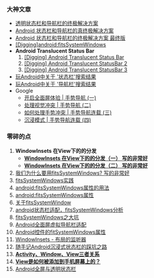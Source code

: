 ### 大神文章
- [透明状态栏和导航栏的终极解决方案](https://www.jianshu.com/p/b4d5a307f793)
- [Android 状态栏和导航栏的真终极解决方案](https://www.jianshu.com/p/3324428e6fc8)
- [Android 状态栏和导航栏的终极解决方案 最终版](https://juejin.im/post/6847902220575309837)
- [[Digging]android:fitsSystemWindows](https://blog.kyleduo.com/2017/08/14/fitsSystemWindows/)
- **Android Translucent Status Bar**
	1. [[Digging] Android Translucent Status Bar](https://blog.kyleduo.com/2017/05/02/digging-translucentstatusbar/)
	2. [[Digging] Android Translucent StatusBar 2](https://blog.kyleduo.com/2017/05/03/digging-translucentstatusbar-2/)
	3. [[Digging] Android Translucent StatusBar 3](https://blog.kyleduo.com/2017/05/05/digging-translucentstatusbar-3/)
- [玩Android中关于 '状态栏'搜索结果](https://www.wanandroid.com/article/query?k=%E7%8A%B6%E6%80%81%E6%A0%8F)
- [玩Android中关于 '导航栏'搜索结果](https://www.wanandroid.com/article/query?k=%E5%AF%BC%E8%88%AA%E6%A0%8F)
- Google
	- [开启全面屏体验 | 手势导航 (一)](https://juejin.im/post/6844904001721335815)
	- [处理视觉冲突 | 手势导航 (二)](https://juejin.im/post/6844904006343458830)
	- [如何处理手势冲突 | 手势导航连载 (三)](https://juejin.im/post/6844904021367472142)
	- [沉浸模式 | 手势导航连载 (四)](https://juejin.im/post/6844904034281717768)

### 零碎的点
1. **WindowInsets 在View下的的分发**
	- [**WindowInsets 在View下的的分发（一） 写的非常好**](https://www.jianshu.com/p/756e94fa2e09)
    - [**WindowInsets 在View下的的分发（二） 写的非常好**](https://www.jianshu.com/p/986e2f8c98ff)
2. [我们为什么要用fitsSystemWindows? 写的非常好](https://blog.csdn.net/wang4664/article/details/50751283)
3. [fitsSystemWindows实践](https://blog.csdn.net/a38017032/article/details/53967121)
4. [android:fitsSystemWindows属性的用法](https://www.cnblogs.com/xgjblog/p/9517645.html)
5. [android:fitsSystemWindows属性](https://blog.csdn.net/alex01550/article/details/86521132)
6. [关于fitsSystemWindow](https://www.jianshu.com/p/2db7ecc50495)
7. [android状态栏适配，fitsSystemWindows分析](https://www.jianshu.com/p/353074f1d155)
8. [fitsSystemWindows之大坑](https://www.jianshu.com/p/9c6cde59575e)
9. [Android全面屏虚拟导航栏适配](https://juejin.im/post/6844903709504176135)
10. [Android控件的fitSystemWindows属性](https://juejin.im/post/6844904015235383310)
11. [WindowInsets - 布局的监听器](https://juejin.im/post/6844903924084768775)
12. [随手记Android沉浸式状态栏的踩坑之路](https://juejin.im/post/6844903518982111245)
13. [**Activity、Window、View三者关系**](https://juejin.im/post/6844903855835070471)
14. [**View是如何被添加到手机屏幕上的？**](https://juejin.im/post/6844904105282895886)
15. [Android全屏与透明状态栏](https://juejin.im/post/6844903507749765128)
